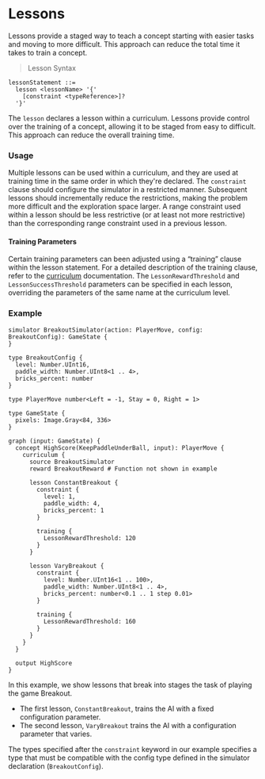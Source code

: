 # Lessons

Lessons provide a staged way to teach a concept starting with easier tasks and moving to more difficult. This approach can reduce the total time it takes to train a concept.

> Lesson Syntax

```inkling2--syntax
lessonStatement ::=
  lesson <lessonName> '{'
    [constraint <typeReference>]?
  '}'
```

The `lesson` declares a lesson within a curriculum. Lessons provide control over the training of a concept, allowing it to be staged from easy to difficult. This approach can reduce the overall training time.

### Usage

Multiple lessons can be used within a curriculum, and they are used at training time in the same order in which they're declared. The `constraint` clause should configure the simulator in a restricted manner. Subsequent lessons should incrementally reduce the restrictions, making the problem more difficult and the exploration space larger. A range constraint used within a lesson should be less restrictive (or at least not more restrictive) than the corresponding range constraint used in a previous lesson.

#### Training Parameters
Certain training parameters can been adjusted using a “training” clause within the lesson statement. For a detailed description of the training clause, refer to the [curriculum][1] documentation. The `LessonRewardThreshold` and `LessonSuccessThreshold` parameters can be specified in each lesson, overriding the parameters of the same name at the curriculum level.


### Example

```inkling2--code
simulator BreakoutSimulator(action: PlayerMove, config: BreakoutConfig): GameState {
}

type BreakoutConfig {
  level: Number.UInt16,
  paddle_width: Number.UInt8<1 .. 4>,
  bricks_percent: number
}

type PlayerMove number<Left = -1, Stay = 0, Right = 1>

type GameState {
  pixels: Image.Gray<84, 336>
}

graph (input: GameState) {
  concept HighScore(KeepPaddleUnderBall, input): PlayerMove {
    curriculum {
      source BreakoutSimulator
      reward BreakoutReward # Function not shown in example

      lesson ConstantBreakout {
        constraint {
          level: 1,
          paddle_width: 4,
          bricks_percent: 1
        }

        training {
          LessonRewardThreshold: 120
        }
      }

      lesson VaryBreakout {
        constraint {
          level: Number.UInt16<1 .. 100>,
          paddle_width: Number.UInt8<1 .. 4>,
          bricks_percent: number<0.1 .. 1 step 0.01>
        }

        training {
          LessonRewardThreshold: 160
        }
      }
    }
  }

  output HighScore
}
```

In this example, we show lessons that break into stages the task of playing the game Breakout. 

* The first lesson, `ConstantBreakout`, trains the AI with a fixed configuration parameter.
* The second lesson, `VaryBreakout` trains the AI with a configuration parameter that varies.

The types specified after the `constraint` keyword in our example specifies a type that must be compatible with the config type defined in the simulator declaration (`BreakoutConfig`).

[1]: #curriculum

